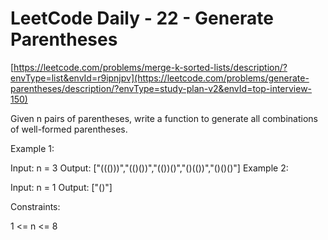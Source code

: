 # LeetCode Daily - 22 - Generate Parentheses

[https://leetcode.com/problems/merge-k-sorted-lists/description/?envType=list&envId=r9ipnjpv](https://leetcode.com/problems/generate-parentheses/description/?envType=study-plan-v2&envId=top-interview-150)


Given n pairs of parentheses, write a function to generate all combinations of well-formed parentheses.

 

Example 1:

Input: n = 3
Output: ["((()))","(()())","(())()","()(())","()()()"]
Example 2:

Input: n = 1
Output: ["()"]
 

Constraints:

1 <= n <= 8